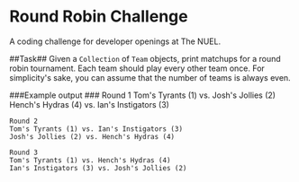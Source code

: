 # Round Robin Challenge
A coding challenge for developer openings at The NUEL.

##Task##
Given a `Collection` of `Team` objects, print matchups for a round robin tournament. Each team should play every other team once. For simplicity's sake, you can assume that the number of teams is always even.

###Example output ###
    Round 1
    Tom's Tyrants (1) vs. Josh's Jollies (2)
    Hench's Hydras (4) vs. Ian's Instigators (3)

    Round 2
    Tom's Tyrants (1) vs. Ian's Instigators (3)
    Josh's Jollies (2) vs. Hench's Hydras (4)

    Round 3
    Tom's Tyrants (1) vs. Hench's Hydras (4)
    Ian's Instigators (3) vs. Josh's Jollies (2)